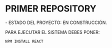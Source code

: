 <h1> PRIMER REPOSITORY</h1>
- ESTADO DEL PROYECTO: EN CONSTRUCCIÓN.

PARA EJECUTAR EL SISTEMA DEBES PONER:

```NPM INSTALL REACT```
